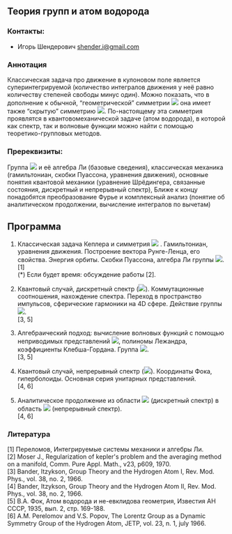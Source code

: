 ## Теория групп и атом водорода

### Контакты:
* Игорь Шендерович <shender.i@gmail.com>

### Аннотация
Классическая задача про движение в кулоновом поле является суперинтегрируемой (количество интегралов движения у неё равно количеству степеней свободы минус один). Можно показать, что в дополнение к обычной, “геометрической” симметрии <img src="https://render.githubusercontent.com/render/math?math=O(3)"> она имеет также “скрытую” симметрию <img src="https://render.githubusercontent.com/render/math?math=O(4)">. По-настоящему эта симметрия проявлятся в квантовомеханической задаче (атом водорода), в которой как спектр, так и волновые функции можно найти с помощью теоретико-групповых методов. 

### Пререквизиты:
Группа <img src="https://render.githubusercontent.com/render/math?math=SU(2)">  и её алгебра Ли (базовые сведения), классическая механика (гамильтониан, скобки Пуассона, уравнения движения), основные понятия квантовой механики (уравнение Шрёдингера, связанные состояния, дискретный и непрерывный спектр), Ближе к концу понадобятся преобразование Фурье и комплексный анализ (понятие об аналитическом продолжении, вычисление интегралов по вычетам) 

## Программа

1.  Классическая задача Кеплера и симметрия <img src="https://render.githubusercontent.com/render/math?math=SO(4)"> .
Гамильтониан, уравнения движения. Построение вектора Рунге-Ленца, его свойства. Энергия орбиты. Скобки Пуассона, алгебра Ли группы <img src="https://render.githubusercontent.com/render/math?math=SO(4)">.  
[1]  
(*) Если будет время: обсуждение работы [2].

2. Квантовый случай, дискретный спектр (<img src="https://render.githubusercontent.com/render/math?math=E \lt 0">). 
Коммутационные соотношения, нахождение спектра. Переход в пространство импульсов, сферические гармоники на 4D сфере. Действие группы <img src="https://render.githubusercontent.com/render/math?math=O(4)">.  
[3, 5]

3. Алгебраический подход: вычисление волновых функций с помощью неприводимых представлений <img src="https://render.githubusercontent.com/render/math?math=SU(2)">, полиномы Лежандра, коэффициенты Клебша-Гордана. Группа <img src="https://render.githubusercontent.com/render/math?math=O(1, 4)">.  
[3, 5]

4. Квантовый случай, непрерывный спектр (<img src="https://render.githubusercontent.com/render/math?math=E \gt 0">). Координаты Фока, гиперболоиды. Основная серия унитарных представлений.  
[4, 6]

5. Аналитическое продолжение из области <img src="https://render.githubusercontent.com/render/math?math=E \lt 0"> (дискретный спектр) в область <img src="https://render.githubusercontent.com/render/math?math=E \gt 0"> (непрерывный спектр).  
[4, 6] 

### Литература
[1] Переломов, Интегрируемые системы механики и алгебры Ли.  
[2] Moser J., Regularization of kepler's problem and the averaging method on a manifold, Comm. Pure Appl. Math., v23, p609, 1970.  
[3] Bander, Itzykson, Group Theory and the Hydrogen Atom I, Rev. Mod. Phys., vol. 38, no. 2, 1966.  
[4] Bander, Itzykson, Group Theory and the Hydrogen Atom II, Rev. Mod. Phys., vol. 38, no. 2, 1966.  
[5] В.А. Фок, Атом водорода и не-евклидова геометрия, Известия АН СССР, 1935, вып. 2, стр. 169-188.  
[6] A.M. Perelomov and V.S. Popov, The Lorentz Group as a Dynamic Symmetry Group of the Hydrogen Atom, JETP, vol. 23, n. 1, july 1966. 
